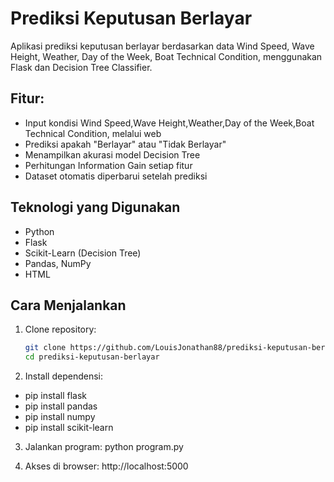 # Prediksi Keputusan Berlayar

Aplikasi prediksi keputusan berlayar berdasarkan data Wind Speed, Wave Height, Weather, Day of the Week, Boat Technical Condition, menggunakan Flask dan Decision Tree Classifier.

## Fitur:
- Input kondisi Wind Speed,Wave Height,Weather,Day of the Week,Boat Technical Condition, melalui web
- Prediksi apakah "Berlayar" atau "Tidak Berlayar"
- Menampilkan akurasi model Decision Tree
- Perhitungan Information Gain setiap fitur
- Dataset otomatis diperbarui setelah prediksi

## Teknologi yang Digunakan
- Python
- Flask
- Scikit-Learn (Decision Tree)
- Pandas, NumPy
- HTML

## Cara Menjalankan
1. Clone repository:
     ```bash
   git clone https://github.com/LouisJonathan88/prediksi-keputusan-berlayar.git
   cd prediksi-keputusan-berlayar
   ```
2. Install dependensi:
- pip install flask
- pip install pandas
- pip install numpy
- pip install scikit-learn

3. Jalankan program:
python program.py

4. Akses di browser:
http://localhost:5000
